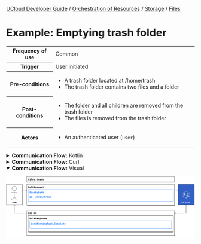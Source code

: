 [UCloud Developer Guide](/docs/developer-guide/README.md) / [Orchestration of Resources](/docs/developer-guide/orchestration/README.md) / [Storage](/docs/developer-guide/orchestration/storage/README.md) / [Files](/docs/developer-guide/orchestration/storage/files.md)

# Example: Emptying trash folder

<table>
<tr><th>Frequency of use</th><td>Common</td></tr>
<tr><th>Trigger</th><td>User initiated</td></tr>
<tr><th>Pre-conditions</th><td><ul>
<li>A trash folder located at /home/trash</li>
<li>The trash folder contains two files and a folder</li>
</ul></td></tr>
<tr><th>Post-conditions</th><td><ul>
<li>The folder and all children are removed from the trash folder</li>
<li>The files is removed from the trash folder</li>
</ul></td></tr>
<tr>
<th>Actors</th>
<td><ul>
<li>An authenticated user (<code>user</code>)</li>
</ul></td>
</tr>
</table>
<details>
<summary>
<b>Communication Flow:</b> Kotlin
</summary>

```kotlin
Files.trash.call(
    bulkRequestOf(FindByPath(
        id = "/home/trash", 
    )),
    user
).orThrow()

/*
BulkResponse(
    responses = listOf(LongRunningTask.Complete()), 
)
*/
```


</details>

<details>
<summary>
<b>Communication Flow:</b> Curl
</summary>

```bash
# ------------------------------------------------------------------------------------------------------
# $host is the UCloud instance to contact. Example: 'http://localhost:8080' or 'https://cloud.sdu.dk'
# $accessToken is a valid access-token issued by UCloud
# ------------------------------------------------------------------------------------------------------

# Authenticated as user
curl -XPOST -H "Authorization: Bearer $accessToken" -H "Content-Type: content-type: application/json; charset=utf-8" "$host/api/files/trash" -d '{
    "items": [
        {
            "id": "/home/trash"
        }
    ]
}'


# {
#     "responses": [
#         {
#             "type": "complete"
#         }
#     ]
# }

```


</details>

<details open>
<summary>
<b>Communication Flow:</b> Visual
</summary>

![](/docs/diagrams/files_empty_trash_folder.png)

</details>


